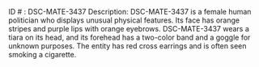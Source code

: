 ID # : DSC-MATE-3437
Description: DSC-MATE-3437 is a female human politician who displays unusual physical features. Its face has orange stripes and purple lips with orange eyebrows. DSC-MATE-3437 wears a tiara on its head, and its forehead has a two-color band and a goggle for unknown purposes. The entity has red cross earrings and is often seen smoking a cigarette.